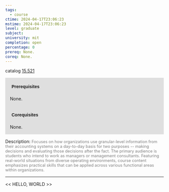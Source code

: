 ```yaml
---
tags:
  - course
ctime: 2024-04-17T23:06:23
mstime: 2024-04-17T23:06:23
level: graduate
subject: 
university: mit
completion: open
percentage: 0
prereq: None.
coreq: None.
---
```


catalog [15.521](http://student.mit.edu/catalog/m15b.html#15.521)

<span style="display: block; padding: 15px; background-color: rgb(100, 100, 100, 0.2);"><font id="m_prereq1190_0" style="display: block; font-family: Arial, sans-serif; font-weight: bold; padding: 5px">Prerequisites</font><br><span id="prereq1190_0">None.</span></span>
<span style="display: block; padding: 15px; background-color: rgb(100, 100, 100, 0.2);"><font id="m_coreq1190_0" style="display: block; font-family: Arial, sans-serif; font-weight: bold; padding: 5px">Corequisites</font><br><span id="coreq1190_0">None.</span></span>

<font style="">Description:</font>
<font style="color: grey; font-size: 0.8rem;">Focuses on how organizations use granular-level information from their accounting systems on a day-to-day basis for two purposes -- making decisions and evaluating those decisions after the fact. The primary audience is students who intend to work as managers or management consultants. Featuring real-world situations from diverse operating environments, course content emphasizes practical skills that can be applied across various functional areas within organizations.</font>



---

<< HELLO, WORLD >>
